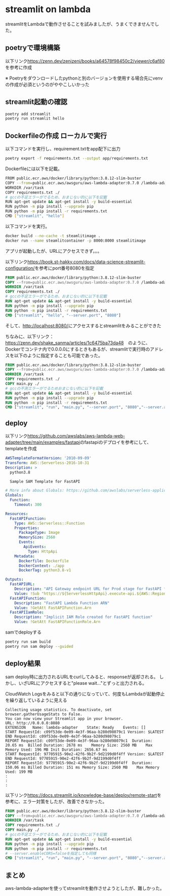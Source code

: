 # streamlit on lambda

streamlitをLambdaで動作させることを試みましたが、うまくできませんでした。

## poetryで環境構築

以下リンク<https://zenn.dev/zenizeni/books/a64578f98450c2/viewer/c6af80>を参考に作成

※ Poetryをダウンロードしたpythonと別のバージョンを使用する場合先にvenvの作成が必須というのがややこしいかった

## streamlit起動の確認

~~~zsh
poetry add streamlit
poetry run streamlit hello
~~~

## Dockerfileの作成 ローカルで実行

以下コマンドを実行し、requirement.txtをapp配下に出力

~~~zsh
poetry export -f requirements.txt --output app/requirements.txt
~~~

Dockerfileには以下を記載。

~~~zsh
FROM public.ecr.aws/docker/library/python:3.8.12-slim-buster
COPY --from=public.ecr.aws/awsguru/aws-lambda-adapter:0.7.0 /lambda-adapter /opt/extensions/lambda-adapter
WORKDIR /var/task
COPY requirements.txt ./
# gccの不足エラーがでるため、おまじない的に以下を記載
RUN apt-get update && apt-get install -y build-essential
RUN python -m pip install --upgrade pip
RUN python -m pip install -r requirements.txt
CMD ["streamlit", "hello"]
~~~

以下コマンドを実行。

~~~zsh
docker build --no-cache -t steamlitimage .
docker run --name steamlitcontainer -p 8000:8000 steamlitimage
~~~

アプリが起動したが、URLにアクセスできず。。。

以下リンク<https://book.st-hakky.com/docs/data-science-streamlit-configuration/>を参考にport番号8080を指定

~~~Dockerfile
FROM public.ecr.aws/docker/library/python:3.8.12-slim-buster
COPY --from=public.ecr.aws/awsguru/aws-lambda-adapter:0.7.0 /lambda-adapter /opt/extensions/lambda-adapter
WORKDIR /var/task
COPY requirements.txt ./
# gccの不足エラーがでるため、おまじない的に以下を記載
RUN apt-get update && apt-get install -y build-essential
RUN python -m pip install --upgrade pip
RUN python -m pip install -r requirements.txt
CMD ["streamlit", "hello", "--server.port", "8080"]
~~~

そして、<http://localhost:8080/>にアクセスするとstreamlitをみることができた

ちなみに、以下リンク：<https://zenn.dev/shake_sanma/articles/1c6475ba73da48>　のように、Dockerでコンテナ内で0.0.0.0にするときもあるが、streamlitで実行時のアドレスを以下のように指定することも可能であった。

~~~Dockerfile
FROM public.ecr.aws/docker/library/python:3.8.12-slim-buster
COPY --from=public.ecr.aws/awsguru/aws-lambda-adapter:0.7.0 /lambda-adapter /opt/extensions/lambda-adapter
WORKDIR /var/task
COPY requirements.txt ./
COPY main.py ./
# gccの不測エラーがでるためおまじない的に以下を記載
RUN apt-get update && apt-get install -y build-essential
RUN python -m pip install --upgrade pip
RUN python -m pip install -r requirements.txt
CMD ["streamlit", "run", "main.py", "--server.port", "8080","--server.address=0.0.0.0"]
~~~

## deploy

以下リンク<https://github.com/awslabs/aws-lambda-web-adapter/tree/main/examples/fastapi>のfastapiのデプロイを参考にして、templateを作成

~~~template.yaml
AWSTemplateFormatVersion: '2010-09-09'
Transform: AWS::Serverless-2016-10-31
Description: >
  python3.8

  Sample SAM Template for FastAPI

# More info about Globals: https://github.com/awslabs/serverless-application-model/blob/master/docs/globals.rst
Globals:
  Function:
    Timeout: 300

Resources:
  FastAPIFunction:
    Type: AWS::Serverless::Function
    Properties:
      PackageType: Image
      MemorySize: 2560
      Events:
        ApiEvents:
          Type: HttpApi
    Metadata:
      Dockerfile: Dockerfile
      DockerContext: ./app
      DockerTag: python3.8-v1

Outputs:
  FastAPIURL:
    Description: "API Gateway endpoint URL for Prod stage for FastAPI function"
    Value: !Sub "https://${ServerlessHttpApi}.execute-api.${AWS::Region}.${AWS::URLSuffix}/"
  FastAPIFunction:
    Description: "FastAPI Lambda Function ARN"
    Value: !GetAtt FastAPIFunction.Arn
  FastAPIIamRole:
    Description: "Implicit IAM Role created for FastAPI function"
    Value: !GetAtt FastAPIFunctionRole.Arn
~~~

samでdeployする

~~~zsh
poetry run sam build
poetry run sam deploy --guided
~~~

## deploy結果

sam deploy時に出力されるURLをcurlしてみると、responseが返却される。
しかし、いざURLにアクセスすると"please wait..."とずっと出力される。

CloudWatch Logsをみると以下の通りになっていて、何度もLambdaが起動停止を繰り返しているように見える

~~~CloudWatch Logs
Collecting usage statistics. To deactivate, set browser.gatherUsageStats to False.
You can now view your Streamlit app in your browser.
URL: http://0.0.0.0:8080
EXTENSION	Name: lambda-adapter	State: Ready	Events: []
START RequestId: c09f53de-0e09-4e3f-96aa-b280d98079c1 Version: $LATEST
END RequestId: c09f53de-0e09-4e3f-96aa-b280d98079c1
REPORT RequestId: c09f53de-0e09-4e3f-96aa-b280d98079c1	Duration: 20.65 ms	Billed Duration: 2678 ms	Memory Size: 2560 MB	Max Memory Used: 196 MB	Init Duration: 2656.67 ms	
START RequestId: 97705915-90e2-42f6-9b2f-9d2199d0f4ff Version: $LATEST
END RequestId: 97705915-90e2-42f6-9b2f-9d2199d0f4ff
REPORT RequestId: 97705915-90e2-42f6-9b2f-9d2199d0f4ff	Duration: 150.06 ms	Billed Duration: 151 ms	Memory Size: 2560 MB	Max Memory Used: 199 MB	
:
:
:
~~~

以下リンク<https://docs.streamlit.io/knowledge-base/deploy/remote-start>を参考に、エラー対策をしたが、改善できなかった。

~~~Dockerfile
FROM public.ecr.aws/docker/library/python:3.8.12-slim-buster
COPY --from=public.ecr.aws/awsguru/aws-lambda-adapter:0.7.0 /lambda-adapter /opt/extensions/lambda-adapter
WORKDIR /var/task
COPY requirements.txt ./
COPY main.py ./
# gccの不足エラーがでるため、おまじない的に以下を記載
RUN apt-get update && apt-get install -y build-essential
RUN python -m pip install --upgrade pip
RUN python -m pip install -r requirements.txt
# --server.enableCORS=falseを指定しても同様
CMD ["streamlit", "run", "main.py", "--server.port", "8080","--server.address=0.0.0.0","--server.enableWebsocketCompression=false"]

~~~

## まとめ

aws-lambda-adapterを使ってstreamlitを動作させようとしたが、難しかった。